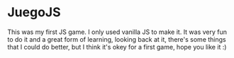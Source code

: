 # JuegoJS


This was my first JS game. I only used vanilla JS to make it. 
It was very fun to do it and a great form of learning, looking back at it, there's some things that I could do better, but I think it's okey for a first game, hope you like it :)
